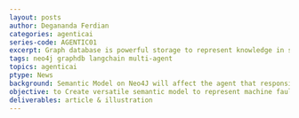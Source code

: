 ```yaml
---
layout: posts
author: Degananda Ferdian
categories: agenticai
series-code: AGENTIC01
excerpt: Graph database is powerful storage to represent knowledge in semantic format. If combined with suitable LLM and RAG it could be a great Multi Agent System for Maintenance Agent
tags: neo4j graphdb langchain multi-agent
topics: agenticai
ptype: News
background: Semantic Model on Neo4J will affect the agent that responsible for the reasoning and planning. One of the critical reasoning activity on maintenance process is determining root cause analysis.
objective: to Create versatile semantic model to represent machine fault and its underlying possible root causes.
deliverables: article & illustration
---
```

